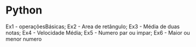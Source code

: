 # Python
Ex1 - operaçõesBásicas; 
Ex2 - Area de retângulo;
Ex3 - Média de duas notas;
Ex4 - Velocidade Média;
Ex5 - Numero par ou impar;
Ex6 - Maior ou menor numero
